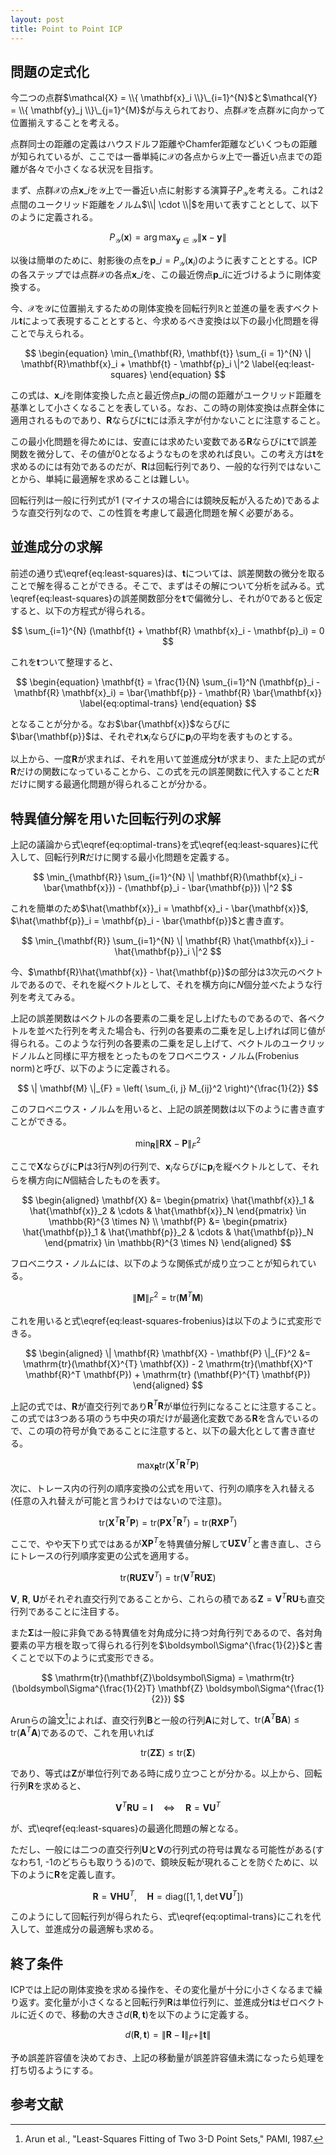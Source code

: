 ```yaml
---
layout: post
title: Point to Point ICP
---
```


## 問題の定式化

今二つの点群$\mathcal{X} = \\{ \mathbf{x}_i \\}\_{i=1}^{N}$と$\mathcal{Y} = \\{ \mathbf{y}_j \\}\_{j=1}^{M}$が与えられており、点群$\mathcal{X}$を点群$\mathcal{Y}$に向かって位置揃えすることを考える。

点群同士の距離の定義はハウスドルフ距離やChamfer距離などいくつもの距離が知られているが、ここでは一番単純に$\mathcal{X}$の各点から$\mathcal{Y}$上で一番近い点までの距離が各々で小さくなる状況を目指す。

まず、点群$\mathcal{X}$の点$\mathbf{x}\_i$を$\mathcal{Y}$上で一番近い点に射影する演算子$P_\mathcal{Y}$を考える。これは2点間のユークリッド距離をノルム$\\| \cdot \\|$を用いて表すこととして、以下のように定義される。

$$
P_{\mathcal{Y}}(\mathbf{x}) = \arg\max_{\mathbf{y} \in \mathcal{Y}} \| \mathbf{x} - \mathbf{y} \|
$$

以後は簡単のために、射影後の点を$\mathbf{p}\_i = P_{\mathcal{Y}}(\mathbf{x}_i)$のように表すこととする。ICPの各ステップでは点群$\mathcal{X}$の各点$\mathbf{x}\_i$を、この最近傍点$\mathbf{p}\_i$に近づけるように剛体変換する。

今、$\mathcal{X}$を$\mathcal{Y}$に位置揃えするための剛体変換を回転行列$\mathbb{R}$と並進の量を表すベクトル$\mathbf{t}$によって表現することとすると、今求めるべき変換は以下の最小化問題を得ことで与えられる。

$$
\begin{equation}
\min_{\mathbf{R}, \mathbf{t}} \sum_{i = 1}^{N} \| \mathbf{R}\mathbf{x}_i + \mathbf{t} - \mathbf{p}_i \|^2
\label{eq:least-squares}
\end{equation}
$$

この式は、$\mathbf{x}\_i$を剛体変換した点と最近傍点$\mathbf{p}\_i$の間の距離がユークリッド距離を基準として小さくなることを表している。なお、この時の剛体変換は点群全体に適用されるものであり、$\mathbf{R}$ならびに$\mathbf{t}$には添え字が付かないことに注意すること。

この最小化問題を得ためには、安直には求めたい変数である$\mathbf{R}$ならびに$\mathbf{t}$で誤差関数を微分して、その値が0となるようなものを求めれば良い。この考え方は$\mathbf{t}$を求めるのには有効であるのだが、$\mathbf{R}$は回転行列であり、一般的な行列ではないことから、単純に最適解を求めることは難しい。

回転行列は一般に行列式が1 (マイナスの場合には鏡映反転が入るため)であるような直交行列なので、この性質を考慮して最適化問題を解く必要がある。

## 並進成分の求解

前述の通り式\eqref{eq:least-squares}は、$\mathbf{t}$については、誤差関数の微分を取ることで解を得ることができる。そこで、まずはその解について分析を試みる。式\eqref{eq:least-squares}の誤差関数部分を$\mathbf{t}$で偏微分し、それが0であると仮定すると、以下の方程式が得られる。

$$
\sum_{i=1}^{N} (\mathbf{t} + \mathbf{R} \mathbf{x}_i - \mathbf{p}_i) = 0
$$

これを$\mathbf{t}$ついて整理すると、

$$
\begin{equation}
\mathbf{t} = \frac{1}{N} \sum_{i=1}^N (\mathbf{p}_i - \mathbf{R} \mathbf{x}_i) = \bar{\mathbf{p}} - \mathbf{R} \bar{\mathbf{x}}
\label{eq:optimal-trans}
\end{equation}
$$

となることが分かる。なお$\bar{\mathbf{x}}$ならびに$\bar{\mathbf{p}}$は、それぞれ$\mathbf{x}_i$ならびに$\mathbf{p}_i$の平均を表すものとする。

以上から、一度$\mathbf{R}$が求まれば、それを用いて並進成分$\mathbf{t}$が求まり、また上記の式が$\mathbf{R}$だけの関数になっていることから、この式を元の誤差関数に代入することだ$\mathbf{R}$だけに関する最適化問題が得られることが分かる。

## 特異値分解を用いた回転行列の求解

上記の議論から式\eqref{eq:optimal-trans}を式\eqref{eq:least-squares}に代入して、回転行列$\mathbf{R}$だけに関する最小化問題を定義する。

$$
\min_{\mathbf{R}} \sum_{i=1}^{N} \| \mathbf{R}(\mathbf{x}_i - \bar{\mathbf{x}}) - (\mathbf{p}_i - \bar{\mathbf{p}}) \|^2
$$

これを簡単のため$\hat{\mathbf{x}}_i = \mathbf{x}_i - \bar{\mathbf{x}}$, $\hat{\mathbf{p}}_i = \mathbf{p}_i - \bar{\mathbf{p}}$と書き直す。

$$
\min_{\mathbf{R}} \sum_{i=1}^{N} \| \mathbf{R} \hat{\mathbf{x}}_i - \hat{\mathbf{p}}_i \|^2
$$

今、$\mathbf{R}\hat{\mathbf{x}} - \hat{\mathbf{p}}$の部分は3次元のベクトルであるので、それを縦ベクトルとして、それを横方向に$N$個分並べたような行列を考えてみる。

上記の誤差関数はベクトルの各要素の二乗を足し上げたものであるので、各ベクトルを並べた行列を考えた場合も、行列の各要素の二乗を足し上げれば同じ値が得られる。このような行列の各要素の二乗を足し上げて、ベクトルのユークリッドノルムと同様に平方根をとったものをフロベニウス・ノルム(Frobenius norm)と呼び、以下のように定義される。

$$
\| \mathbf{M} \|_{F} = \left( \sum_{i, j} M_{ij}^2 \right)^{\frac{1}{2}}
$$

このフロベニウス・ノルムを用いると、上記の誤差関数は以下のように書き直すことができる。

$$
\begin{equation}
\min_{\mathbf{R}} \| \mathbf{R} \mathbf{X} - \mathbf{P} \|_{F}^2
\label{eq:least-squares-frobenius}
\end{equation}
$$

ここで$\mathbf{X}$ならびに$\mathbf{P}$は3行$N$列の行列で、$\mathbf{x}_i$ならびに$\mathbf{p}_i$を縦ベクトルとして、それらを横方向に$N$個結合したものを表す。

$$
\begin{aligned}
\mathbf{X} &= \begin{pmatrix}
\hat{\mathbf{x}}_1 & \hat{\mathbf{x}}_2 & \cdots & \hat{\mathbf{x}}_N
\end{pmatrix} \in \mathbb{R}^{3 \times N} \\
\mathbf{P} &= \begin{pmatrix}
\hat{\mathbf{p}}_1 & \hat{\mathbf{p}}_2 & \cdots & \hat{\mathbf{p}}_N
\end{pmatrix} \in \mathbb{R}^{3 \times N}
\end{aligned}
$$

フロベニウス・ノルムには、以下のような関係式が成り立つことが知られている。

$$
\| \mathbf{M} \|_{F}^2 = \mathrm{tr} (\mathbf{M}^{T} \mathbf{M})
$$

これを用いると式\eqref{eq:least-squares-frobenius}は以下のように式変形できる。

$$
\begin{aligned}
\| \mathbf{R} \mathbf{X} - \mathbf{P} \|_{F}^2
&= \mathrm{tr}(\mathbf{X}^{T} \mathbf{X}) - 2 \mathrm{tr}(\mathbf{X}^T \mathbf{R}^T \mathbf{P}) + \mathrm{tr} (\mathbf{P}^{T} \mathbf{P})
\end{aligned}
$$

上記の式では、$\mathbf{R}$が直交行列であり$\mathbf{R}^{T} \mathbf{R}$が単位行列になることに注意すること。この式では3つある項のうち中央の項だけが最適化変数である$\mathbf{R}$を含んでいるので、この項の符号が負であることに注意すると、以下の最大化として書き直せる。

$$
\max_{\mathbf{R}} \mathrm{tr} (\mathbf{X}^{T} \mathbf{R}^{T} \mathbf{P})
$$

次に、トレース内の行列の順序変換の公式を用いて、行列の順序を入れ替える(任意の入れ替えが可能と言うわけではないので注意)。

$$
\mathrm{tr}(\mathbf{X}^{T} \mathbf{R}^{T} \mathbf{P})
= \mathrm{tr}(\mathbf{P} \mathbf{X}^{T} \mathbf{R}^{T})
= \mathrm{tr}(\mathbf{R} \mathbf{X} \mathbf{P}^{T})
$$

ここで、やや天下り式ではあるが$\mathbf{X P}^{T}$を特異値分解して$\mathbf{U} \boldsymbol\Sigma \mathbf{V}^{T}$と書き直し、さらにトレースの行列順序変更の公式を適用する。

$$
\mathrm{tr}(\mathbf{R}\mathbf{U}\boldsymbol\Sigma\mathbf{V}^{T})
= \mathrm{tr}(\mathbf{V}^{T}\mathbf{R}\mathbf{U} \boldsymbol\Sigma)
$$

$\mathbf{V}$, $\mathbf{R}$, $\mathbf{U}$がそれぞれ直交行列であることから、これらの積である$\mathbf{Z} = \mathbf{V}^{T} \mathbf{R} \mathbf{U}$も直交行列であることに注目する。

また$\boldsymbol\Sigma$は一般に非負である特異値を対角成分に持つ対角行列であるので、各対角要素の平方根を取って得られる行列を$\boldsymbol\Sigma^{\frac{1}{2}}$と書くことで以下のように式変形できる。

$$
\mathrm{tr}(\mathbf{Z}\boldsymbol\Sigma)
= \mathrm{tr}(\boldsymbol\Sigma^{\frac{1}{2}T} \mathbf{Z} \boldsymbol\Sigma^{\frac{1}{2}})
$$

Arunらの論文[^1]によれば、直交行列$\mathbf{B}$と一般の行列$\mathbf{A}$に対して、$\mathrm{tr} (\mathbf{A}^{T} \mathbf{B} \mathbf{A}) \leq \mathrm{tr} (\mathbf{A}^{T} \mathbf{A})$であるので、これを用いれば

$$
\mathrm{tr}(\mathbf{Z} \boldsymbol\Sigma) \leq \mathrm{tr} (\boldsymbol\Sigma)
$$

であり、等式は$\mathbf{Z}$が単位行列である時に成り立つことが分かる。以上から、回転行列$\mathbf{R}$を求めると、

$$
\mathbf{V}^{T} \mathbf{R} \mathbf{U} = \mathbf{I} \quad \Leftrightarrow \quad \mathbf{R} = \mathbf{V} \mathbf{U}^{T}
$$

が、式\eqref{eq:least-squares}の最適化問題の解となる。

ただし、一般には二つの直交行列$\mathbf{U}$と$\mathbf{V}$の行列式の符号は異なる可能性がある(すなわち1, -1のどちらも取りうる)ので、鏡映反転が現れることを防ぐために、以下のように$\mathbf{R}$を定義し直す。

$$
\mathbf{R} = \mathbf{V} \mathbf{H} \mathbf{U}^{T}, \quad \mathbf{H} = \mathrm{diag} ([1, 1, \det \mathbf{VU}^{T}])
$$

このようにして回転行列が得られたら、式\eqref{eq:optimal-trans}にこれを代入して、並進成分の最適解も求める。

## 終了条件

ICPでは上記の剛体変換を求める操作を、その変化量が十分に小さくなるまで繰り返す。変化量が小さくなると回転行列$\mathbf{R}$は単位行列に、並進成分$\mathbf{t}$はゼロベクトルに近くので、移動の大きさ$d(\mathbf{R}, \mathbf{t})$を以下のように定義する。

$$
d(\mathbf{R}, \mathbf{t}) = \| \mathbf{R} - \mathbf{I} \|_{F} + \| \mathbf{t} \|
$$

予め誤差許容値を決めておき、上記の移動量が誤差許容値未満になったら処理を打ち切るようにする。

## 参考文献

  [^1]: Arun et al., "Least-Squares Fitting of Two 3-D Point Sets," PAMI, 1987.
